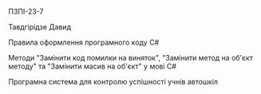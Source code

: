 ПЗПІ-23-7

Тавдгірідзе Давид

Правила оформлення програмного коду С#

Методи "Замінити код помилки на виняток", "Замінити метод на об'єкт методу" та "Замінити масив на об'єкт" у мові C#
              
Програмна система для контролю успішності учнів автошкіл
